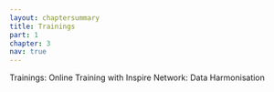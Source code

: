 ```yaml
---
layout: chaptersummary
title: Trainings
part: 1
chapter: 3
nav: true
---
```


Trainings: Online Training with Inspire Network: Data Harmonisation
